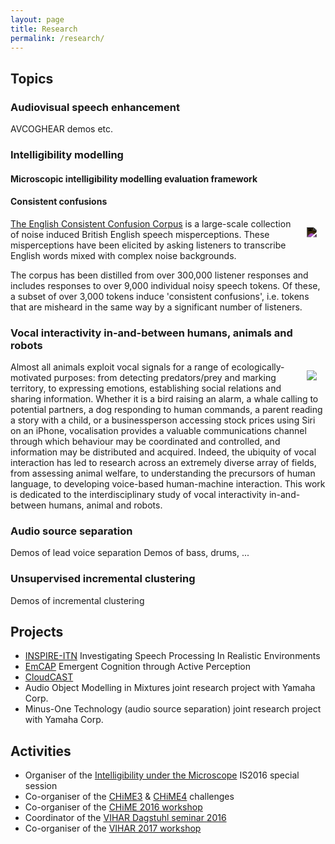 ```yaml
---
layout: page
title: Research
permalink: /research/
---
```


## Topics

### Audiovisual speech enhancement

AVCOGHEAR demos etc.

### Intelligibility modelling

#### Microscopic intelligibility modelling evaluation framework

#### Consistent confusions

   <img style="max-width: 200px; filter: invert(100%); float: right; margin: 1em; overflow: auto;" src="{{ site.baseurl }}/assets/consistent_confusion.png">

[The English Consistent Confusion Corpus](http://spandh.dcs.shef.ac.uk/ECCC/) is a large-scale collection of noise induced British English speech misperceptions. These misperceptions have been elicited by asking listeners to transcribe English words mixed with complex noise backgrounds.

The corpus has been distilled from over 300,000 listener responses and includes responses to over 9,000 individual noisy speech tokens. Of these, a subset of over 3,000 tokens induce 'consistent confusions', i.e. tokens that are misheard in the same way by a significant number of listeners.

### Vocal interactivity in-and-between humans, animals and robots

   <img style="max-width: 200px; float: right; margin: 1em; overflow: auto;" src="{{ site.baseurl }}/assets/vihar_schema.png">

Almost all animals exploit vocal signals for a range of ecologically-motivated purposes: from detecting predators/prey and marking territory, to expressing emotions, establishing social relations and sharing information.  Whether it is a bird raising an alarm, a whale calling to potential partners, a dog responding to human commands, a parent reading a story with a child, or a businessperson accessing stock prices using Siri on an iPhone, vocalisation provides a valuable communications channel through which behaviour may be coordinated and controlled, and information may be distributed and acquired.  Indeed, the ubiquity of vocal interaction has led to research across an extremely diverse array of fields, from assessing animal welfare, to understanding the precursors of human language, to developing voice-based human-machine interaction.
This work is dedicated to the interdisciplinary study of vocal interactivity in-and-between humans, animal and robots.


### Audio source separation
Demos of lead voice separation
Demos of bass, drums, ...

### Unsupervised incremental clustering
Demos of incremental clustering



## Projects
 - [INSPIRE-ITN](http://www.inspire-itn.eu/) Investigating Speech Processing In Realistic Environments
 - [EmCAP](http://emcap.iua.upf.edu/) Emergent Cognition through Active Perception
 - [CloudCAST](http://cloudcast.rcweb.dcs.shef.ac.uk/) 
 - Audio Object Modelling in Mixtures joint research project with Yamaha Corp.
 - Minus-One Technology (audio source separation) joint research project with Yamaha Corp.


## Activities
 - Organiser of the [Intelligibility under the Microscope](http://spandh.dcs.shef.ac.uk/2016_is_microintelligibility/) IS2016 special session
 - Co-organiser of the [CHiME3](http://spandh.dcs.shef.ac.uk/chime_challenge/chime2015/) & [CHiME4](http://spandh.dcs.shef.ac.uk/chime_challenge/) challenges
 - Co-organiser of the [CHiME 2016 workshop](http://spandh.dcs.shef.ac.uk/chime_workshop/)
 - Coordinator of the [VIHAR Dagstuhl seminar 2016](http://www.dagstuhl.de/16442)
 - Co-organiser of the [VIHAR 2017 workshop](http://vihar207.vihar.org)
